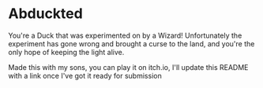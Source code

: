 # Abduckted

You're a Duck that was experimented on by a Wizard! Unfortunately the experiment has gone wrong and brought a curse to the land, and you're the only hope of keeping the light alive.

Made this with my sons, you can play it on itch.io, I'll update this README with a link once I've got it ready for submission
